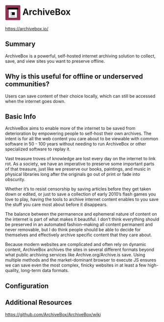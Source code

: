 # <img src="archivebox.png" width=50px style="vertical-align: middle;" alt="Logo"/> ArchiveBox

https://archivebox.io/

## Summary

ArchiveBox is a powerful, self-hosted internet archiving solution to collect, save, and view sites you want to preserve offline.


## Why is this useful for offline or underserved communities?

Users can save content of their choice locally, which can still be accessed when the internet goes down.

## Basic Info

ArchiveBox aims to enable more of the internet to be saved from deterioration by empowering people to self-host their own archives. The intent is for all the web content you care about to be viewable with common software in 50 - 100 years without needing to run ArchiveBox or other specialized software to replay it.

Vast treasure troves of knowledge are lost every day on the internet to link rot. As a society, we have an imperative to preserve some important parts of that treasure, just like we preserve our books, paintings, and music in physical libraries long after the originals go out of print or fade into obscurity.

Whether it’s to resist censorship by saving articles before they get taken down or edited, or just to save a collection of early 2010’s flash games you love to play, having the tools to archive internet content enables to you save the stuff you care most about before it disappears.

The balance between the permanence and ephemeral nature of content on the internet is part of what makes it beautiful. I don’t think everything should be preserved in an automated fashion–making all content permanent and never removable, but I do think people should be able to decide for themselves and effectively archive specific content that they care about.

Because modern websites are complicated and often rely on dynamic content, ArchiveBox archives the sites in several different formats beyond what public archiving services like Archive.org/Archive.is save. Using multiple methods and the market-dominant browser to execute JS ensures we can save even the most complex, finicky websites in at least a few high-quality, long-term data formats.

## Configuration



## Additional Resources

https://github.com/ArchiveBox/ArchiveBox/wiki
